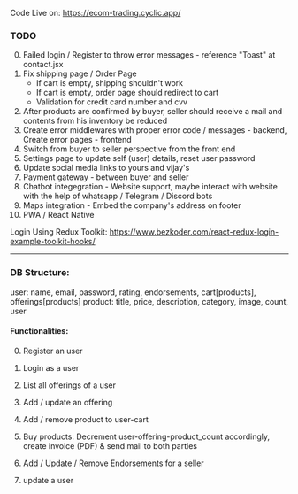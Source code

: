 Code Live on: https://ecom-trading.cyclic.app/

### TODO

0. Failed login / Register to throw error messages - reference "Toast" at contact.jsx
2. Fix shipping page / Order Page
    - If cart is empty, shipping shouldn't work
    - If cart is empty, order page should redirect to cart
    - Validation for credit card number and cvv
3. After products are confirmed by buyer, seller should receive a mail and contents from his inventory be reduced
4. Create error middlewares with proper error code / messages - backend, Create error pages - frontend
5. Switch from buyer to seller perspective from the front end
6. Settings page to update self (user) details, reset user password
7. Update social media links to yours and vijay's
8. Payment gateway - between buyer and seller
9. Chatbot integegration - Website support, maybe interact with website with the help of whatsapp / Telegram / Discord bots
10. Maps integration - Embed the company's address on footer
11. PWA / React Native

Login Using Redux Toolkit: https://www.bezkoder.com/react-redux-login-example-toolkit-hooks/

***

### DB Structure:

user: name, email, password, rating, endorsements, cart[products], offerings[products]
product: title, price, description, category, image, count, user

#### Functionalities:

0. Register an user
1. Login as a user
3. List all offerings of a user
4. Add / update an offering
5. Add / remove product to user-cart

3. Buy products: Decrement user-offering-product_count accordingly, create invoice (PDF) & send mail to both parties
4. Add / Update / Remove Endorsements for a seller
5. update a user